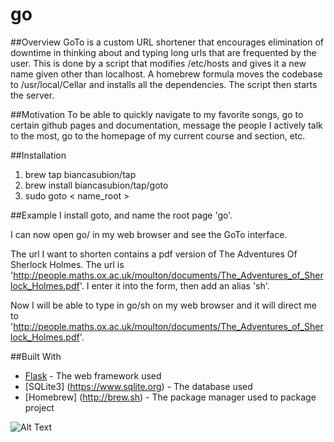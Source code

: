 # go

##Overview
GoTo is a custom URL shortener that encourages elimination of downtime in thinking about and typing long urls that are frequented by the user. This is done by a script that modifies /etc/hosts and gives it a new name given other than localhost. A homebrew formula moves the codebase to /usr/local/Cellar and installs all the dependencies. The script then starts the server.

##Motivation
To be able to quickly navigate to my favorite songs, go to certain github pages and documentation, message the people I actively talk to the most, go to the homepage of my current course and section, etc.


##Installation
1. brew tap biancasubion/tap
2. brew install biancasubion/tap/goto
4. sudo goto < name_root >

##Example
I install goto, and name the root page 'go'.

I can now open go/ in my web browser and see the GoTo interface.

The url I want to shorten contains a pdf version of The Adventures Of Sherlock Holmes. The url is 'http://people.maths.ox.ac.uk/moulton/documents/The_Adventures_of_Sherlock_Holmes.pdf'. I enter it into the form, then add an alias 'sh'.

Now I will be able to type in go/sh on my web browser and it will direct me to 'http://people.maths.ox.ac.uk/moulton/documents/The_Adventures_of_Sherlock_Holmes.pdf'.

##Built With
* [Flask](http://flask.pocoo.org) - The web framework used
* [SQLite3] (https://www.sqlite.org) - The database used
* [Homebrew] (http://brew.sh) - The package manager used to package project

![Alt Text](http://g.recordit.co/QH3crhGrKP.gif)
